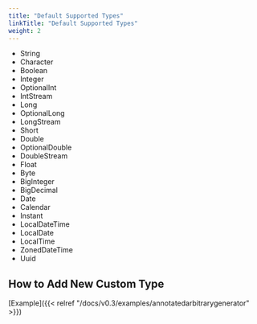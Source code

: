 ```yaml
---
title: "Default Supported Types"
linkTitle: "Default Supported Types"
weight: 2
---
```

- String
- Character 
- Boolean 
- Integer
- OptionalInt
- IntStream
- Long 
- OptionalLong
- LongStream
- Short
- Double
- OptionalDouble
- DoubleStream
- Float
- Byte
- BigInteger
- BigDecimal
- Date
- Calendar
- Instant
- LocalDateTime
- LocalDate
- LocalTime
- ZonedDateTime
- Uuid
  
## How to Add New Custom Type 
[Example]({{< relref "/docs/v0.3/examples/annotatedarbitrarygenerator" >}})
